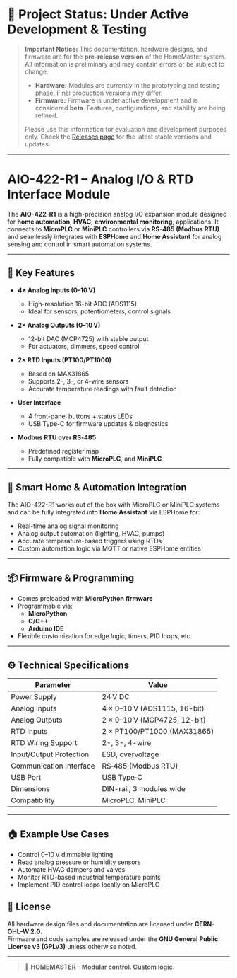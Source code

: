 # 🚧 Project Status: Under Active Development & Testing

> **Important Notice:** This documentation, hardware designs, and firmware are for the **pre-release version** of the HomeMaster system. All information is preliminary and may contain errors or be subject to change.
>
> - **Hardware:** Modules are currently in the prototyping and testing phase. Final production versions may differ.
> - **Firmware:** Firmware is under active development and is considered **beta**. Features, configurations, and stability are being refined.
>
> Please use this information for evaluation and development purposes only. Check the [Releases page](../../releases) for the latest stable versions and updates.

---
# AIO-422-R1 – Analog I/O & RTD Interface Module

The **AIO-422-R1** is a high-precision analog I/O expansion module designed for **home automation**, **HVAC**, **environmental monitoring**, applications. It connects to **MicroPLC** or **MiniPLC** controllers via **RS-485 (Modbus RTU)** and seamlessly integrates with **ESPHome** and **Home Assistant** for analog sensing and control in smart automation systems.

---

## 🔧 Key Features

- **4× Analog Inputs (0–10 V)**
  - High-resolution 16-bit ADC (ADS1115)
  - Ideal for sensors, potentiometers, control signals

- **2× Analog Outputs (0–10 V)**
  - 12-bit DAC (MCP4725) with stable output
  - For actuators, dimmers, speed control

- **2× RTD Inputs (PT100/PT1000)**
  - Based on MAX31865
  - Supports 2-, 3-, or 4-wire sensors
  - Accurate temperature readings with fault detection

- **User Interface**
  - 4 front-panel buttons + status LEDs
  - USB Type-C for firmware updates & diagnostics

- **Modbus RTU over RS‑485**
  - Predefined register map
  - Fully compatible with  **MicroPLC**, and **MiniPLC**

---

## 🧠 Smart Home & Automation Integration

The AIO-422-R1 works out of the box with MicroPLC or MiniPLC systems and can be fully integrated into **Home Assistant** via ESPHome for:

- Real-time analog signal monitoring
- Analog output automation (lighting, HVAC, pumps)
- Accurate temperature-based triggers using RTDs
- Custom automation logic via MQTT or native ESPHome entities

---

## 📦 Firmware & Programming

- Comes preloaded with **MicroPython firmware**
- Programmable via:
  - **MicroPython**
  - **C/C++**
  - **Arduino IDE**
- Flexible customization for edge logic, timers, PID loops, etc.

---

## ⚙️ Technical Specifications

| Parameter                     | Value                                |
|------------------------------|--------------------------------------|
| Power Supply                 | 24 V DC                              |
| Analog Inputs                | 4 × 0–10 V (ADS1115, 16-bit)         |
| Analog Outputs               | 2 × 0–10 V (MCP4725, 12-bit)         |
| RTD Inputs                   | 2 × PT100/PT1000 (MAX31865)         |
| RTD Wiring Support           | 2-, 3-, 4-wire                       |
| Input/Output Protection      | ESD, overvoltage                     |
| Communication Interface      | RS‑485 (Modbus RTU)                  |
| USB Port                     | USB Type‑C                           |
| Dimensions                   | DIN-rail, 3 modules wide             |
| Compatibility                | MicroPLC, MiniPLC                    |

---

## 🏠 Example Use Cases

- Control 0–10 V dimmable lighting
- Read analog pressure or humidity sensors
- Automate HVAC dampers and valves
- Monitor RTD-based industrial temperature points
- Implement PID control loops locally on MicroPLC

## 📄 License

All hardware design files and documentation are licensed under **CERN-OHL-W 2.0**.  
Firmware and code samples are released under the **GNU General Public License v3 (GPLv3)** unless otherwise noted.

---

> 🔧 **HOMEMASTER – Modular control. Custom logic.**
